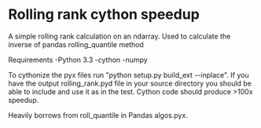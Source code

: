 Rolling rank cython speedup
========

A simple rolling rank calculation on an ndarray.  Used to calculate the inverse of pandas rolling_quantile method

Requirements
-Python 3.3
-cython
-numpy

To cythonize the pyx files run "python setup.py build_ext --inplace".  If you have the output rolling_rank.pyd file in your source directory you should be able to include and use it as in the test.  Cython code should produce >100x speedup.

Heavily borrows from roll_quantile in Pandas algos.pyx.